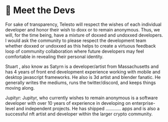 # 🤝 Meet the Devs

For sake of transparency, Telesto will respect the wishes of each individual developer and honor their wish to doxx or to remain anonymous. Thus, we will, for the time being, have a mixture of doxxed and undoxxed developers. I would ask the community to please respect the development team whether doxxed or undoxxed as this helps to create a virtuous feedback loop of community collaboration where future developers may feel comfortable in revealing their personal identity.&#x20;

Stuart , also know as Satyrn is a developer/artist from Massachusetts and has 4 years of front end development experience working with mobile and desktop javascript frameworks. He also is 3d artist and blender fanatic. He generally writes the mediums, runs the twitter/discord, and keeps things moving along.

Jupityr: Jupityr, who currently wishes to remain anonymous is a software developer with over 10 years of experience in developing on enterprise-level and independent projects. He has shipped ............ apps and is also a successful nft artist and developer within the larger crypto community.

